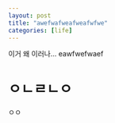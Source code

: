 ```yaml
---
layout: post
title: "awefwafweafweafwfwe"
categories: [life]
---
```


이거 왜 이러나...
eawfwefwaef

# ㅇㄴㄹㄴㅇ

ㅇㅇ
